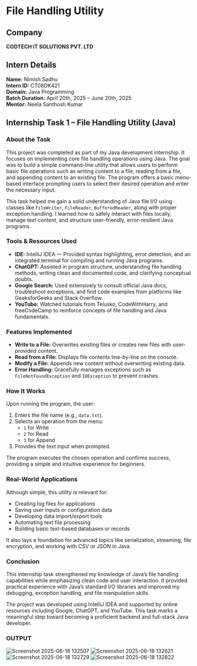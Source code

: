 # File Handling Utility

## Company  
**CODTECH IT SOLUTIONS PVT. LTD**

## Intern Details  
**Name:** Nimish Sadhu  
**Intern ID:** CT08DK421  
**Domain:** Java Programming  
**Batch Duration:** April 20th, 2025 – June 20th, 2025  
**Mentor:** Neela Santhosh Kumar  

## Internship Task 1 – File Handling Utility (Java)

### About the Task  
This project was completed as part of my Java development internship. It focuses on implementing core file handling operations using Java. The goal was to build a simple command-line utility that allows users to perform basic file operations such as writing content to a file, reading from a file, and appending content to an existing file. The program offers a basic menu-based interface prompting users to select their desired operation and enter the necessary input.

This task helped me gain a solid understanding of Java file I/O using classes like `FileWriter`, `FileReader`, `BufferedReader`, along with proper exception handling. I learned how to safely interact with files locally, manage text content, and structure user-friendly, error-resilient Java programs.

### Tools & Resources Used  
- **IDE:** IntelliJ IDEA — Provided syntax highlighting, error detection, and an integrated terminal for compiling and running Java programs.  
- **ChatGPT:** Assisted in program structure, understanding file handling methods, writing clean and documented code, and clarifying conceptual doubts.  
- **Google Search:** Used extensively to consult official Java docs, troubleshoot exceptions, and find code examples from platforms like GeeksforGeeks and Stack Overflow.  
- **YouTube:** Watched tutorials from Telusko, CodeWithHarry, and freeCodeCamp to reinforce concepts of file handling and Java fundamentals.  

### Features Implemented  
- **Write to a File:** Overwrites existing files or creates new files with user-provided content.  
- **Read from a File:** Displays file contents line-by-line on the console.  
- **Modify a File:** Appends new content without overwriting existing data.  
- **Error Handling:** Gracefully manages exceptions such as `FileNotFoundException` and `IOException` to prevent crashes.  

### How It Works  
Upon running the program, the user:  
1. Enters the file name (e.g., `data.txt`).  
2. Selects an operation from the menu:  
   - `1` for Write  
   - `2` for Read  
   - `3` for Append  
3. Provides the text input when prompted.  

The program executes the chosen operation and confirms success, providing a simple and intuitive experience for beginners.

### Real-World Applications  
Although simple, this utility is relevant for:  
- Creating log files for applications  
- Saving user inputs or configuration data  
- Developing data import/export tools  
- Automating text file processing  
- Building basic text-based databases or records  

It also lays a foundation for advanced topics like serialization, streaming, file encryption, and working with CSV or JSON in Java.

### Conclusion  
This internship task strengthened my knowledge of Java’s file handling capabilities while emphasizing clean code and user interaction. It provided practical experience with Java’s standard I/O libraries and improved my debugging, exception handling, and file manipulation skills.

The project was developed using IntelliJ IDEA and supported by online resources including Google, ChatGPT, and YouTube. This task marks a meaningful step toward becoming a proficient backend and full-stack Java developer.


###  OUTPUT
![Screenshot 2025-06-18 132507](https://github.com/user-attachments/assets/553bd6c3-37c1-4711-ae8e-6b752127a87b)
![Screenshot 2025-06-18 132621](https://github.com/user-attachments/assets/b538f53c-dd9a-4739-8ed5-73a3fb0271b3)
![Screenshot 2025-06-18 132729](https://github.com/user-attachments/assets/950ced6d-763b-446a-9489-a8a56d0bf2a0)
![Screenshot 2025-06-18 132822](https://github.com/user-attachments/assets/5a9616c4-8c83-4adc-bca9-1347fd4b6274)







